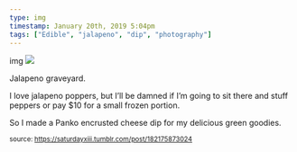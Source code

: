 ```yaml
---
type: img
timestamp: January 20th, 2019 5:04pm
tags: ["Edible", "jalapeno", "dip", "photography"]
---
```

img
<img src="https://saturdayxiii.github.io/media/182175873024.jpg"/>
                                                                                          
Jalapeno graveyard.



I love jalapeno poppers, but I’ll be damned if I’m going to sit there and stuff peppers or pay $10 for a small frozen portion.



So I made a Panko encrusted cheese dip for my delicious green goodies.
 
                                    
                
                
                
                
                                
<small>source: https://saturdayxiii.tumblr.com/post/182175873024</small>